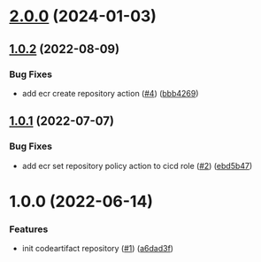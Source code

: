 # [2.0.0](https://github.com/catalystsquad/terraform-aws-codeartifact/compare/v1.0.2...v2.0.0) (2024-01-03)

## [1.0.2](https://github.com/catalystsquad/terraform-aws-codeartifact/compare/v1.0.1...v1.0.2) (2022-08-09)


### Bug Fixes

* add ecr create repository action ([#4](https://github.com/catalystsquad/terraform-aws-codeartifact/issues/4)) ([bbb4269](https://github.com/catalystsquad/terraform-aws-codeartifact/commit/bbb4269d140a6e7616f7bac84d48715e544e1e72))

## [1.0.1](https://github.com/catalystsquad/terraform-aws-codeartifact/compare/v1.0.0...v1.0.1) (2022-07-07)


### Bug Fixes

* add ecr set repository policy action to cicd role ([#2](https://github.com/catalystsquad/terraform-aws-codeartifact/issues/2)) ([ebd5b47](https://github.com/catalystsquad/terraform-aws-codeartifact/commit/ebd5b4781ee53457fbc52140509afc30afb2594a))

# 1.0.0 (2022-06-14)


### Features

* init codeartifact repository ([#1](https://github.com/catalystsquad/terraform-aws-codeartifact/issues/1)) ([a6dad3f](https://github.com/catalystsquad/terraform-aws-codeartifact/commit/a6dad3f22b7431bf7d7d3ae9853ff1549ee02600))
